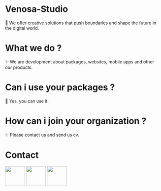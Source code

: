 # Venosa-Studio
📌 We offer creative solutions that push boundaries and shape the future in the digital world.

# What we do ? 
✨ We are development about packages, websites, mobile apps and other our products.

# Can i use your packages ? 
💖 Yes, you can use it. 

# How can i join your organization ?
✨ Please contact us and send us cv.

# Contact
<a style="text-decoration: none" target="_blank" href="mailto:info@venosastudio.com"><img src="https://github.com/Venosa-Studio/Venosa-Studio/blob/main/assets/mail.png" width="64px"/></a>
<a style="text-decoration: none" target="_blank" href="https://venosastudio.com"><img src="https://github.com/Venosa-Studio/Venosa-Studio/blob/main/assets/website.png" width="64px"/></a>
<a style="text-decoration: none" target="_blank" href="https://discord.gg/MFdzWrXcHG"><img src="https://github.com/Venosa-Studio/Venosa-Studio/blob/main/assets/discord.png" width="64px"/></a>
